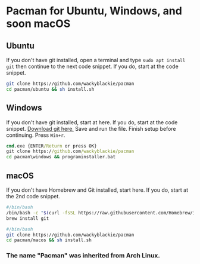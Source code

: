 # Pacman for Ubuntu, Windows, and soon macOS
## Ubuntu
If you don't have git installed, open a terminal and type ```sudo apt install git``` then continue to the next code snippet. If you do, start at the code snippet.
```bash
git clone https://github.com/wackyblackie/pacman
cd pacman/ubuntu && sh install.sh
```
## Windows
If you don't have git installed, start at here. If you do, start at the code snippet. 
[Download git here.](https://git-scm.com/download/win)
Save and run the file. Finish setup before continuing. 
Press ```Win+r```. 
```cmd
cmd.exe {ENTER/Return or press OK}
git clone https://github.com/wackyblackie/pacman
cd pacman\windows && programinstaller.bat
```
## macOS
If you don't have Homebrew and Git installed, start here. If you do, start at the 2nd code snippet.
```bash
#/bin/bash
/bin/bash -c "$(curl -fsSL https://raw.githubusercontent.com/Homebrew/install/master/install.sh)"
brew install git
```
```bash
#/bin/bash
git clone https://github.com/wackyblackie/pacman
cd pacman/macos && sh install.sh
```
### The name "Pacman" was inherited from Arch Linux.
